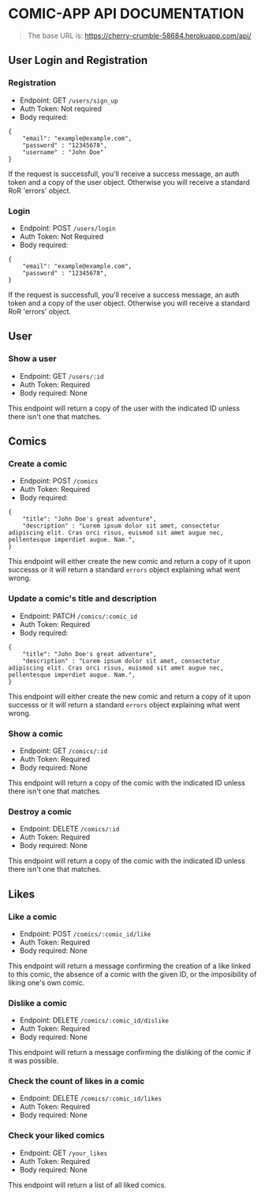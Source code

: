 # COMIC-APP API DOCUMENTATION

> The base URL is: https://cherry-crumble-58684.herokuapp.com/api/

## User Login and Registration

### Registration

- Endpoint: GET `/users/sign_up`
- Auth Token: Not required
- Body required:

```
{
    "email": "example@example.com",
    "password" : "12345678",
    "username" : "John Doe"
}
```
If the request is successfull, you'll receive a success message, an auth token and a copy of the user object.
Otherwise you will receive a standard RoR 'errors' object.

### Login

- Endpoint: POST `/users/login`
- Auth Token: Not Required
- Body required:

```
{
    "email": "example@example.com",
    "password" : "12345678",
}
```
If the request is successfull, you'll receive a success message, an auth token and a copy of the user object.
Otherwise you will receive a standard RoR 'errors' object.

## User


### Show a user

- Endpoint: GET `/users/:id`
- Auth Token: Required
- Body required: None

This endpoint will return a copy of the user with the indicated ID unless there isn't one that matches.

## Comics

### Create a comic

- Endpoint: POST `/comics`
- Auth Token: Required
- Body required: 
```
{
    "title": "John Doe's great adventure",
    "description" : "Lorem ipsum dolor sit amet, consectetur adipiscing elit. Cras orci risus, euismod sit amet augue nec, pellentesque imperdiet augue. Nam.",
}
```

This endpoint will either create the new comic and return a copy of it upon successs or it will return a standard `errors` object explaining what went wrong.

### Update a comic's title and description

- Endpoint: PATCH `/comics/:comic_id`
- Auth Token: Required
- Body required: 
```
{
    "title": "John Doe's great adventure",
    "description" : "Lorem ipsum dolor sit amet, consectetur adipiscing elit. Cras orci risus, euismod sit amet augue nec, pellentesque imperdiet augue. Nam.",
}
```

This endpoint will either create the new comic and return a copy of it upon successs or it will return a standard `errors` object explaining what went wrong.

### Show a comic

- Endpoint: GET `/comics/:id`
- Auth Token: Required
- Body required: None

This endpoint will return a copy of the comic with the indicated ID unless there isn't one that matches.

### Destroy a comic

- Endpoint: DELETE `/comics/:id`
- Auth Token: Required
- Body required: None

This endpoint will return a copy of the comic with the indicated ID unless there isn't one that matches.

## Likes

### Like a comic
- Endpoint: POST `/comics/:comic_id/like`
- Auth Token: Required
- Body required: None

This endpoint will return a message confirming the creation of a like linked to this comic,  the absence of a comic with the given ID, or the imposibility of liking one's own comic.

### Dislike a comic
- Endpoint: DELETE `/comics/:comic_id/dislike`
- Auth Token: Required
- Body required: None

This endpoint will return a message confirming the disliking of the comic if it was possible.

### Check the count of likes in a comic
- Endpoint: DELETE `/comics/:comic_id/likes`
- Auth Token: Required
- Body required: None

### Check your liked comics
- Endpoint: GET `/your_likes`
- Auth Token: Required
- Body required: None

This endpoint will return a list of all liked comics.